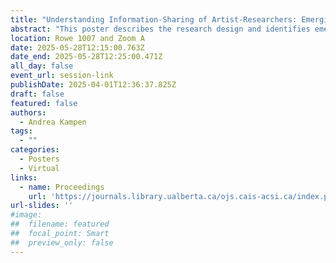 ```yaml
---
title: "Understanding Information-Sharing of Artist-Researchers: Emerging Themes"
abstract: "This poster describes the research design and identifies emerging themes of a work-in-progress dissertation study, titled Understanding information-sharing of artist-researchers. In the context of this study artist-researcher includes individuals who self-identify as enmeshing artistic and scholarly approaches to research. The doctoral research study will provide an account and analysis of how artist-researchers share (or do not share) information among themselves and others by exploring the conditions that encourage and discourage sharing. The study considers what it means to share and be shared with, and brings attention to obscured aspects of the research process."
location: Rowe 1007 and Zoom A
date: 2025-05-28T12:15:00.763Z
date_end: 2025-05-28T12:25:00.471Z
all_day: false
event_url: session-link
publishDate: 2025-04-01T12:36:37.825Z
draft: false
featured: false
authors:
  - Andrea Kampen
tags:
  - ""
categories:
  - Posters
  - Virtual
links:
  - name: Proceedings
    url: 'https://journals.library.ualberta.ca/ojs.cais-acsi.ca/index.php/cais-asci/article/view/1930'
url-slides: ''
#image:
##  filename: featured
##  focal_point: Smart
##  preview_only: false
---
```


